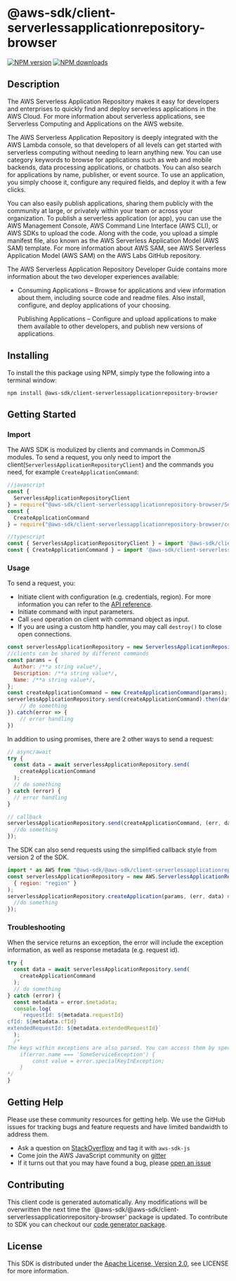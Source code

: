 # @aws-sdk/client-serverlessapplicationrepository-browser

[![NPM version](https://img.shields.io/npm/v/@aws-sdk/client-serverlessapplicationrepository-browser/preview.svg)](https://www.npmjs.com/package/@aws-sdk/client-serverlessapplicationrepository-browser)
[![NPM downloads](https://img.shields.io/npm/dm/@aws-sdk/client-serverlessapplicationrepository-browser.svg)](https://www.npmjs.com/package/@aws-sdk/client-serverlessapplicationrepository-browser)

## Description

<p>The AWS Serverless Application Repository makes it easy for developers and enterprises to quickly find
 and deploy serverless applications in the AWS Cloud. For more information about serverless applications,
 see Serverless Computing and Applications on the AWS website.</p><p>The AWS Serverless Application Repository is deeply integrated with the AWS Lambda console, so that developers of 
 all levels can get started with serverless computing without needing to learn anything new. You can use category 
 keywords to browse for applications such as web and mobile backends, data processing applications, or chatbots. 
 You can also search for applications by name, publisher, or event source. To use an application, you simply choose it, 
 configure any required fields, and deploy it with a few clicks. </p><p>You can also easily publish applications, sharing them publicly with the community at large, or privately
 within your team or across your organization. To publish a serverless application (or app), you can use the
 AWS Management Console, AWS Command Line Interface (AWS CLI), or AWS SDKs to upload the code. Along with the
 code, you upload a simple manifest file, also known as the AWS Serverless Application Model (AWS SAM) template.
 For more information about AWS SAM, see AWS Serverless Application Model (AWS SAM) on the AWS Labs
 GitHub repository.</p><p>The AWS Serverless Application Repository Developer Guide contains more information about the two developer
 experiences available:</p><ul>
 <li>
 <p>Consuming Applications – Browse for applications and view information about them, including
 source code and readme files. Also install, configure, and deploy applications of your choosing. </p>
 <p>Publishing Applications – Configure and upload applications to make them available to other
 developers, and publish new versions of applications. </p>
 </li>
 </ul>

## Installing

To install the this package using NPM, simply type the following into a terminal window:

```
npm install @aws-sdk/client-serverlessapplicationrepository-browser
```

## Getting Started

### Import

The AWS SDK is modulized by clients and commands in CommonJS modules. To send a request, you only need to import the client(`ServerlessApplicationRepositoryClient`) and the commands you need, for example `CreateApplicationCommand`:

```javascript
//javascript
const {
  ServerlessApplicationRepositoryClient
} = require("@aws-sdk/client-serverlessapplicationrepository-browser/ServerlessApplicationRepositoryClient");
const {
  CreateApplicationCommand
} = require("@aws-sdk/client-serverlessapplicationrepository-browser/commands/CreateApplicationCommand");
```

```javascript
//typescript
const { ServerlessApplicationRepositoryClient } = import '@aws-sdk/client-serverlessapplicationrepository-browser/ServerlessApplicationRepositoryClient';
const { CreateApplicationCommand } = import '@aws-sdk/client-serverlessapplicationrepository-browser/commands/CreateApplicationCommand';
```

### Usage

To send a request, you:

- Initiate client with configuration (e.g. credentials, region). For more information you can refer to the [API reference][].
- Initiate command with input parameters.
- Call `send` operation on client with command object as input.
- If you are using a custom http handler, you may call `destroy()` to close open connections.

```javascript
const serverlessApplicationRepository = new ServerlessApplicationRepositoryClient({region: 'region'});
//clients can be shared by different commands
const params = {
  Author: /**a string value*/,
  Description: /**a string value*/,
  Name: /**a string value*/,
};
const createApplicationCommand = new CreateApplicationCommand(params);
serverlessApplicationRepository.send(createApplicationCommand).then(data => {
    // do something
}).catch(error => {
    // error handling
})
```

In addition to using promises, there are 2 other ways to send a request:

```javascript
// async/await
try {
  const data = await serverlessApplicationRepository.send(
    createApplicationCommand
  );
  // do something
} catch (error) {
  // error handling
}
```

```javascript
// callback
serverlessApplicationRepository.send(createApplicationCommand, (err, data) => {
  //do something
});
```

The SDK can also send requests using the simplified callback style from version 2 of the SDK.

```javascript
import * as AWS from "@aws-sdk/@aws-sdk/client-serverlessapplicationrepository-browser/ServerlessApplicationRepository";
const serverlessApplicationRepository = new AWS.ServerlessApplicationRepository(
  { region: "region" }
);
serverlessApplicationRepository.createApplication(params, (err, data) => {
  //do something
});
```

### Troubleshooting

When the service returns an exception, the error will include the exception information, as well as response metadata (e.g. request id).

```javascript
try {
  const data = await serverlessApplicationRepository.send(
    createApplicationCommand
  );
  // do something
} catch (error) {
  const metadata = error.$metadata;
  console.log(
    `requestId: ${metadata.requestId}
cfId: ${metadata.cfId}
extendedRequestId: ${metadata.extendedRequestId}`
  );
  /*
The keys within exceptions are also parsed. You can access them by specifying exception names:
    if(error.name === 'SomeServiceException') {
        const value = error.specialKeyInException;
    }
*/
}
```

## Getting Help

Please use these community resources for getting help. We use the GitHub issues for tracking bugs and feature requests and have limited bandwidth to address them.

- Ask a question on [StackOverflow](https://stackoverflow.com/questions/tagged/aws-sdk-js) and tag it with `aws-sdk-js`
- Come join the AWS JavaScript community on [gitter](https://gitter.im/aws/aws-sdk-js-v3)
- If it turns out that you may have found a bug, please [open an issue](https://github.com/aws/aws-sdk-js-v3/issues)

## Contributing

This client code is generated automatically. Any modifications will be overwritten the next time the `@aws-sdk/@aws-sdk/client-serverlessapplicationrepository-browser' package is updated. To contribute to SDK you can checkout our [code generator package][].

## License

This SDK is distributed under the
[Apache License, Version 2.0](http://www.apache.org/licenses/LICENSE-2.0),
see LICENSE for more information.

[code generator package]: https://github.com/aws/aws-sdk-js-v3/tree/master/packages/service-types-generator
[api reference]: https://docs.aws.amazon.com/AWSJavaScriptSDK/latest/
